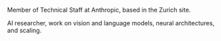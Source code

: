 Member of Technical Staff at Anthropic, based in the Zurich site.

AI researcher, work on vision and language models, neural architectures, and scaling.